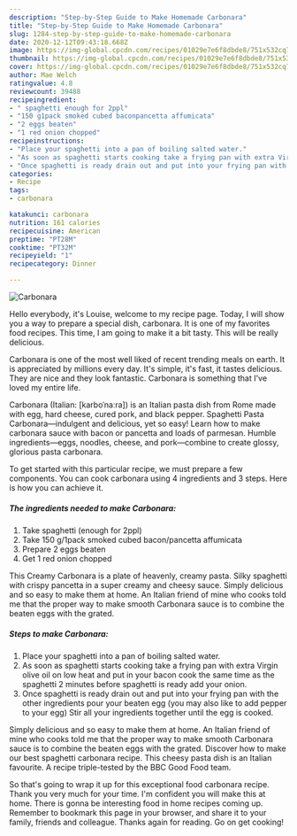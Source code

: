 ```yaml
---
description: "Step-by-Step Guide to Make Homemade Carbonara"
title: "Step-by-Step Guide to Make Homemade Carbonara"
slug: 1284-step-by-step-guide-to-make-homemade-carbonara
date: 2020-12-12T09:43:18.668Z
image: https://img-global.cpcdn.com/recipes/01029e7e6f8dbde8/751x532cq70/carbonara-recipe-main-photo.jpg
thumbnail: https://img-global.cpcdn.com/recipes/01029e7e6f8dbde8/751x532cq70/carbonara-recipe-main-photo.jpg
cover: https://img-global.cpcdn.com/recipes/01029e7e6f8dbde8/751x532cq70/carbonara-recipe-main-photo.jpg
author: Mae Welch
ratingvalue: 4.8
reviewcount: 39488
recipeingredient:
- " spaghetti enough for 2ppl"
- "150 g1pack smoked cubed baconpancetta affumicata"
- "2 eggs beaten"
- "1 red onion chopped"
recipeinstructions:
- "Place your spaghetti into a pan of boiling salted water."
- "As soon as spaghetti starts cooking take a frying pan with extra Virgin olive oil on low heat and put in your bacon cook the same time as the spaghetti 2 minutes before spaghetti is ready add your onion."
- "Once spaghetti is ready drain out and put into your frying pan with the other ingredients pour your beaten egg (you may also like to add pepper to your egg) Stir all your ingredients together until the egg is cooked."
categories:
- Recipe
tags:
- carbonara

katakunci: carbonara 
nutrition: 161 calories
recipecuisine: American
preptime: "PT28M"
cooktime: "PT32M"
recipeyield: "1"
recipecategory: Dinner

---
```



![Carbonara](https://img-global.cpcdn.com/recipes/01029e7e6f8dbde8/751x532cq70/carbonara-recipe-main-photo.jpg)

Hello everybody, it's Louise, welcome to my recipe page. Today, I will show you a way to prepare a special dish, carbonara. It is one of my favorites food recipes. This time, I am going to make it a bit tasty. This will be really delicious.

Carbonara is one of the most well liked of recent trending meals on earth. It is appreciated by millions every day. It's simple, it's fast, it tastes delicious. They are nice and they look fantastic. Carbonara is something that I've loved my entire life.

Carbonara (Italian: [karboˈnaːra]) is an Italian pasta dish from Rome made with egg, hard cheese, cured pork, and black pepper. Spaghetti Pasta Carbonara—indulgent and delicious, yet so easy! Learn how to make carbonara sauce with bacon or pancetta and loads of parmesan. Humble ingredients—eggs, noodles, cheese, and pork—combine to create glossy, glorious pasta carbonara.


To get started with this particular recipe, we must prepare a few components. You can cook carbonara using 4 ingredients and 3 steps. Here is how you can achieve it.

<!--inarticleads1-->

##### The ingredients needed to make Carbonara:

1. Take  spaghetti (enough for 2ppl)
1. Take 150 g/1pack smoked cubed bacon/pancetta affumicata
1. Prepare 2 eggs beaten
1. Get 1 red onion chopped


This Creamy Carbonara is a plate of heavenly, creamy pasta. Silky spaghetti with crispy pancetta in a super creamy and cheesy sauce. Simply delicious and so easy to make them at home. An Italian friend of mine who cooks told me that the proper way to make smooth Carbonara sauce is to combine the beaten eggs with the grated. 

<!--inarticleads2-->

##### Steps to make Carbonara:

1. Place your spaghetti into a pan of boiling salted water.
1. As soon as spaghetti starts cooking take a frying pan with extra Virgin olive oil on low heat and put in your bacon cook the same time as the spaghetti 2 minutes before spaghetti is ready add your onion.
1. Once spaghetti is ready drain out and put into your frying pan with the other ingredients pour your beaten egg (you may also like to add pepper to your egg) Stir all your ingredients together until the egg is cooked.


Simply delicious and so easy to make them at home. An Italian friend of mine who cooks told me that the proper way to make smooth Carbonara sauce is to combine the beaten eggs with the grated. Discover how to make our best spaghetti carbonara recipe. This cheesy pasta dish is an Italian favourite. A recipe triple-tested by the BBC Good Food team. 

So that's going to wrap it up for this exceptional food carbonara recipe. Thank you very much for your time. I'm confident you will make this at home. There is gonna be interesting food in home recipes coming up. Remember to bookmark this page in your browser, and share it to your family, friends and colleague. Thanks again for reading. Go on get cooking!

